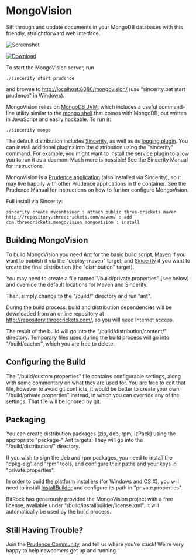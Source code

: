 
MongoVision
===========

Sift through and update documents in your MongoDB databases with this friendly,
straightforward web interface.

![Screenshot](http://threecrickets.com/media/mongovision-screenshot.png "Screenshot")

[![Download](http://threecrickets.com/media/download.png "Download")](https://drive.google.com/drive/folders/0B5XU4AmCevRXS3B3N2pxRGVfOFk)

To start the MongoVision server, run

    ./sincerity start prudence

and browse to [http://localhost:8080/mongovision/](http://localhost:8080/mongovision/)
(use "sincerity.bat start prudence" in Windows).

MongoVision relies on [MongoDB JVM](https://github.com/tliron/mongodb-jvm),
which includes a useful command-line utility similar to the
[mongo shell](http://docs.mongodb.org/manual/administration/scripting/) that comes with
MongoDB, but written in JavaScript and easily hackable. To run it:

    ./sincerity mongo

The default distribution includes [Sincerity](http://threecrickets.com/sincerity/), as well as its
[logging plugin](http://threecrickets.com/sincerity/ecosystem/feature-plugins/#logging-plugin).
You can install additional plugins into the distribution using the "sincerity"
command. For example, you might want to install the
[service plugin](http://threecrickets.com/sincerity/ecosystem/feature-plugins/#service-plugin)
to allow you to run it as a daemon. Much more is possible! See the Sincerity
Manual for instructions.

MongoVision is a [Prudence application](http://threecrickets.com/prudence/)
(also installed via Sincerity), so it may live happily with other Prudence
applications in the container. See the Prudence Manual for instructions on how
to further configure MongoVision.

Full install via Sincerity:

    sincerity create mycontainer : attach public three-crickets maven http://repository.threecrickets.com/maven/ : add com.threecrickets.mongovision mongovision : install


Building MongoVision
--------------------

To build MongoVision you need [Ant](http://ant.apache.org/) for the basic build
script, [Maven](http://maven.apache.org/) if you want to publish it via the
"deploy-maven" target, and [Sincerity](http://threecrickets.com/sincerity/) if
you want to create the final distribution (the "distribution" target).

You may need to create a file named "/build/private.properties" (see below) and
override the default locations for Maven and Sincerity.

Then, simply change to the "/build/" directory and run "ant".

During the build process, build and distribution dependencies will be
downloaded from an online repository at http://repository.threecrickets.com/, so
you will need Internet access.

The result of the build will go into the "/build/distribution/content/"
directory. Temporary files used during the build process will go into
"/build/cache/", which you are free to delete.


Configuring the Build
---------------------

The "/build/custom.properties" file contains configurable settings, along with
some commentary on what they are used for. You are free to edit that file,
however to avoid git conflicts, it would be better to create your own
"/build/private.properties" instead, in which you can override any of the
settings. That file will be ignored by git.


Packaging
---------

You can create distribution packages (zip, deb, rpm, IzPack) using the
appropriate "package-" Ant targets. They will go into the "/build/distribution/"
directory.

If you wish to sign the deb and rpm packages, you need to install the
"dpkg-sig" and "rpm" tools, and configure their paths and your keys in
"private.properties".

In order to build the platform installers (for Windows and OS X), you will need
to install [InstallBuilder](http://installbuilder.bitrock.com/) and configure
its path in "private.properties".

BitRock has generously provided the MongoVision project with a free license,
available under "/build/installbuilder/license.xml". It will automatically be
used by the build process.


Still Having Trouble?
---------------------

Join the [Prudence Community](http://groups.google.com/group/prudence-community), and tell us where
you're stuck! We're very happy to help newcomers get up and running.